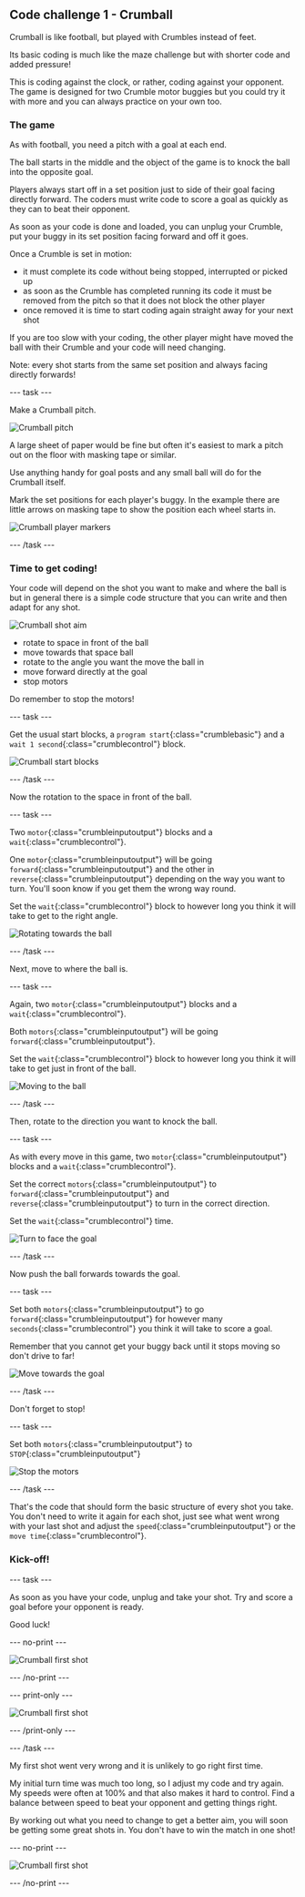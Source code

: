 ## Code challenge 1 - Crumball

Crumball is like football, but played with Crumbles instead of feet.

Its basic coding is much like the maze challenge but with shorter code and added pressure!

This is coding against the clock, or rather, coding against your opponent. The game is designed for two Crumble motor buggies but you could try it with more and you can always practice on your own too.

### The game

As with football, you need a pitch with a goal at each end.

The ball starts in the middle and the object of the game is to knock the ball into the opposite goal.

Players always start off in a set position just to side of their goal facing directly forward. The coders must write code to score a goal as quickly as they can to beat their opponent. 

As soon as your code is done and loaded,  you can unplug your Crumble, put your buggy in its set position facing forward and off it goes.

Once a Crumble is set in motion:

+ it must complete its code without being stopped, interrupted or picked up
+ as soon as the Crumble has completed running its code it must be removed from the pitch so that it does not block the other player
+ once removed it is time to start coding again straight away for your next shot

If you are too slow with your coding, the other player might have moved the ball with their Crumble and your code will need changing.

Note: every shot starts from the same set position and always facing directly forwards!

--- task ---

Make a Crumball pitch.

![Crumball pitch](images/CrumballChallenge_pitch.png)

A large sheet of paper would be fine but often it's easiest to mark a pitch out on the floor with masking tape or similar.

Use anything handy for goal posts and any small ball will do for the Crumball itself.

Mark the set positions for each player's buggy. In the example there are little arrows on masking tape to show the position each wheel starts in.

![Crumball player markers](images/CrumballChallenge_playerMarkers.png)

--- /task ---

### Time to get coding!

Your code will depend on the shot you want to make and where the ball is but in general there is a simple code structure that you can write and then adapt for any shot.

![Crumball shot aim](images/CrumballChallenge_basicAim.png)

+ rotate to space in front of the ball
+ move towards that space ball
+ rotate to the angle you want the move the ball in
+ move forward directly at the goal
+ stop motors

Do remember to stop the motors!

--- task ---

Get the usual start blocks, a `program start`{:class="crumblebasic"} and a `wait 1 second`{:class="crumblecontrol"} block.

![Crumball start blocks](images/CrumballChallenge_codeStep1.png)

--- /task ---

Now the rotation to the space in front of the ball.

--- task ---

Two `motor`{:class="crumbleinputoutput"} blocks and a `wait`{:class="crumblecontrol"}.

One `motor`{:class="crumbleinputoutput"} will be going `forward`{:class="crumbleinputoutput"} and the other in `reverse`{:class="crumbleinputoutput"} depending on the way you want to turn. You'll soon know if you get them the wrong way round.

Set the `wait`{:class="crumblecontrol"} block to however long you think it will take to get to the right angle.

![Rotating towards the ball](images/CrumballChallenge_codeStep2.png)

--- /task ---

Next, move to where the ball is.

--- task ---

Again, two `motor`{:class="crumbleinputoutput"} blocks and a `wait`{:class="crumblecontrol"}.

Both `motors`{:class="crumbleinputoutput"} will be going `forward`{:class="crumbleinputoutput"}.

Set the `wait`{:class="crumblecontrol"} block to however long you think it will take to get just in front of the ball.

![Moving to the ball](images/CrumballChallenge_codeStep3.png)

--- /task ---

Then, rotate to the direction you want to knock the ball.

--- task ---

As with every move in this game, two `motor`{:class="crumbleinputoutput"} blocks and a `wait`{:class="crumblecontrol"}.

Set the correct `motors`{:class="crumbleinputoutput"} to `forward`{:class="crumbleinputoutput"} and `reverse`{:class="crumbleinputoutput"} to turn in the correct direction.

Set the `wait`{:class="crumblecontrol"} time.

![Turn to face the goal](images/CrumballChallenge_codeStep4.png)

--- /task ---

Now push the ball forwards towards the goal.

--- task ---

Set both `motors`{:class="crumbleinputoutput"} to go `forward`{:class="crumbleinputoutput"} for however many `seconds`{:class="crumblecontrol"} you think it will take to score a goal.

Remember that you cannot get your buggy back until it stops moving so don't drive to far!

![Move towards the goal](images/CrumballChallenge_codeStep5.png)

--- /task ---

Don't forget to stop!

--- task ---

Set both `motors`{:class="crumbleinputoutput"} to `STOP`{:class="crumbleinputoutput"}

![Stop the motors](images/CrumballChallenge_codeStep6.png)

--- /task ---

That's the code that should form the basic structure of every shot you take. You don't need to write it again for each shot, just see what went wrong with your last shot and adjust the `speed`{:class="crumbleinputoutput"} or the `move time`{:class="crumblecontrol"}.

### Kick-off!

--- task ---

As soon as you have your code, unplug and take your shot. Try and score a goal before your opponent is ready.

Good luck!

--- no-print ---

![Crumball first shot](images/CrumballChallenge_firstShot.gif)

--- /no-print ---

--- print-only ---

![Crumball first shot](images/CrumballChallenge_firstShot.png)

--- /print-only ---

--- /task ---

My first shot went very wrong and it is unlikely to go right first time. 

My initial turn time was much too long, so I adjust my code and try again. My speeds were often at 100% and that also makes it hard to control. Find a balance between speed to beat your opponent and getting things right.

By working out what you need to change to get a better aim, you will soon be getting some great shots in. You don't have to win the match in one shot!

--- no-print ---

![Crumball first shot](images/CrumballChallenge_winningShot.gif)

--- /no-print ---

